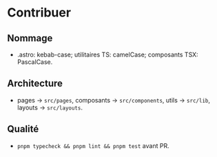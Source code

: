 # Contribuer

## Nommage

- .astro: kebab-case; utilitaires TS: camelCase; composants TSX: PascalCase.

## Architecture

- pages → `src/pages`, composants → `src/components`, utils → `src/lib`, layouts → `src/layouts`.

## Qualité

- `pnpm typecheck && pnpm lint && pnpm test` avant PR.

